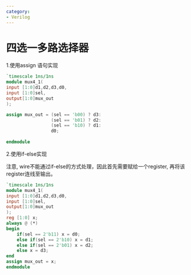 ```yaml
---
category: 
- Verilog
---
```



# 四选一多路选择器

1.使用assign 语句实现

```verilog
`timescale 1ns/1ns
module mux4_1(
input [1:0]d1,d2,d3,d0,
input [1:0]sel,
output[1:0]mux_out
);

assign mux_out = (sel == 'b00) ? d3:
                 (sel == 'b01) ? d2:
                 (sel == 'b10) ? d1:
                 d0;
                 
endmodule
```

2.使用if-else实现

注意, wire不能通过if-else的方式处理，因此首先需要赋给一个register, 再将该register连线至输出。

```verilog
`timescale 1ns/1ns
module mux4_1(
input [1:0]d1,d2,d3,d0,
input [1:0]sel,
output[1:0]mux_out
);
reg [1:0] x;
always @ (*)
begin
    if(sel == 2'b11) x = d0;
    else if(sel == 2'b10) x = d1;
    else if(sel == 2'b01) x = d2;
    else x = d3;
end
assign mux_out = x;
endmodule
```